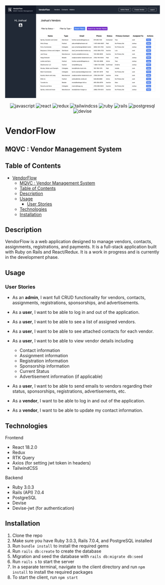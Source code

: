 ![dashboard](https://github.com/jdhawks2132/mqvc/blob/main/client/src/assets/images/screenshots/dashboard.png?raw=true)

<div align="center">

![javascript](https://img.shields.io/badge/JavaScript-323330?style=for-the-badge&logo=javascript&logoColor=F7DF1E)
![react](https://img.shields.io/badge/React-20232A?style=for-the-badge&logo=react&logoColor=61DAFB)
![redux](https://img.shields.io/badge/Redux-593D88?style=for-the-badge&logo=redux&logoColor=white)
![tailwindcss](https://img.shields.io/badge/Tailwind_CSS-38B2AC?style=for-the-badge&logo=tailwind-css&logoColor=white)
![ruby](https://img.shields.io/badge/Ruby-CC342D?style=for-the-badge&logo=ruby&logoColor=white)
![rails](https://img.shields.io/badge/Ruby_on_Rails-CC0000?style=for-the-badge&logo=ruby-on-rails&logoColor=white)
![postgresql](https://img.shields.io/badge/PostgreSQL-316192?style=for-the-badge&logo=postgresql&logoColor=white)
![devise](https://img.shields.io/badge/Devise-7A00FF?style=for-the-badge&logo=devise&logoColor=white)

</div>

# VendorFlow

## MQVC : Vendor Management System

## Table of Contents

- [VendorFlow](#vendorflow)
  - [MQVC : Vendor Management System](#mqvc--vendor-management-system)
  - [Table of Contents](#table-of-contents)
  - [Description](#description)
  - [Usage](#usage)
    - [User Stories](#user-stories)
  - [Technologies](#technologies)
  - [Installation](#installation)

## Description

VendorFlow is a web application designed to manage vendors, contacts, assignments, registrations, and payments. It is a full-stack application built with Ruby on Rails and React/Redux. It is a work in progress and is currently in the development phase.

## Usage

### User Stories

- As an **admin**, I want full CRUD functionality for vendors, contacts, assignments, registrations, sponsorships, and advertisements.

- As a **user**, I want to be able to log in and out of the application.
- As a **user**, I want to be able to see a list of assigned vendors.
- As a **user**, I want to be able to see attached contacts for each vendor.
- As a **user**, I want to be able to view vendor details including
  - Contact information
  - Assignment information
  - Registration information
  - Sponsorship information
  - Current Status
  - Advertisement information (if applicable)
- As a **user**, I want to be able to send emails to vendors regarding their status, sponsorships, registrations, advertisements, etc.

- As a **vendor**, I want to be able to log in and out of the application.
- As a **vendor**, I want to be able to update my contact information.

## Technologies

Frontend

- React 18.2.0
- Redux
- RTK Query
- Axios (for setting jwt token in headers)
- TailwindCSS

Backend

- Ruby 3.0.3
- Rails (API) 7.0.4
- PostgreSQL
- Devise
- Devise-jwt (for authentication)

## Installation

1. Clone the repo
2. Make sure you have Ruby 3.0.3, Rails 7.0.4, and PostgreSQL installed
3. Run `bundle install` to install the required gems
4. Run `rails db:create` to create the database
5. Migration and seed the database with `rails db:migrate db:seed`
6. Run `rails s` to start the server
7. In a separate terminal, navigate to the client directory and run `npm install` to install the required packages
8. To start the client, run `npm start`
